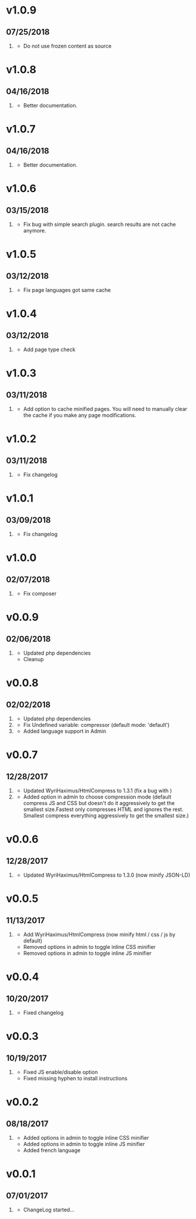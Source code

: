 # v1.0.9
## 07/25/2018

1. [](#improved)
   * Do not use frozen content as source

# v1.0.8
## 04/16/2018

1. [](#improved)
   * Better documentation.

# v1.0.7
## 04/16/2018

1. [](#improved)
   * Better documentation.

# v1.0.6
## 03/15/2018

1. [](#bugfix)
   * Fix bug with simple search plugin. search results are not cache anymore.

# v1.0.5
## 03/12/2018

1. [](#bugfix)
   * Fix page languages got same cache

# v1.0.4
## 03/12/2018

1. [](#improved)
   * Add page type check

# v1.0.3
## 03/11/2018

1. [](#improved)
   * Add option to cache minified pages. You will need to manually clear the cache if you make any page modifications.

# v1.0.2
## 03/11/2018

1. [](#bugfix)
   * Fix changelog

# v1.0.1
## 03/09/2018

1. [](#bugfix)
   * Fix changelog

# v1.0.0
## 02/07/2018

1. [](#bugfix)
   * Fix composer

# v0.0.9
## 02/06/2018

1. [](#improved)
   * Updated php dependencies
   * Cleanup

# v0.0.8
## 02/02/2018

1. [](#improved)
   * Updated php dependencies
1. [](#bugfix)
   * Fix Undefined variable: compressor (default mode: 'default')
1. [](#new)
   * Added language support in Admin

# v0.0.7
## 12/28/2017

1. [](#bugfix)
   * Updated WyriHaximus/HtmlCompress to 1.3.1 (fix a bug with )
1. [](#new)
   * Added option in admin to choose compression mode (default compress JS and CSS but doesn't do it aggressively to get the smallest size.Fastest only compresses HTML and ignores the rest. Smallest compress everything aggressively to get the smallest size.)

# v0.0.6
## 12/28/2017

1. [](#improved)
   * Updated WyriHaximus/HtmlCompress to 1.3.0 (now minify JSON-LD)

# v0.0.5
## 11/13/2017

1. [](#improved)
   * Add WyriHaximus/HtmlCompress (now minify html / css / js by default)
   * Removed options in admin to toggle inline CSS minifier
   * Removed options in admin to toggle inline JS minifier

# v0.0.4
## 10/20/2017

1. [](#improved)
   * Fixed changelog

# v0.0.3
## 10/19/2017

1. [](#bugfix)
   * Fixed JS enable/disable option
   * Fixed missing hyphen to install instructions

# v0.0.2
## 08/18/2017

1. [](#new)
   * Added options in admin to toggle inline CSS minifier
   * Added options in admin to toggle inline JS minifier
   * Added french language

# v0.0.1
## 07/01/2017

1. [](#new)
   * ChangeLog started...

